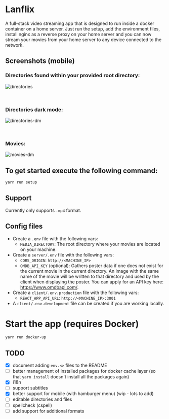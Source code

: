 # Lanflix

A full-stack video streaming app that is designed to run inside a docker container on a home server. Just run the setup, add the environment files, install nginx as a reverse proxy on your home server and you can now stream your movies from your home server to any device connected to the network.

## Screenshots (mobile)

### Directories found within your provided root directory:
![directories](screenshots/1-directories.png)

<br/>

### Directories dark mode:
![directories-dm](screenshots/2-directories-dm.png)

<br/>

### Movies:
![movies-dm](screenshots/3-movies-dm.png)

## To get started execute the following command:

```bash
yarn run setup
```

## Support

Currently only supports `.mp4` format.

## Config files

- Create a `.env` file with the following vars:
  - `MEDIA_DIRECTORY`: The root directory where your movies are located on your machine.
- Create a `server/.env` file with the following vars:
  - `CORS_ORIGIN`: `http://<MACHINE_IP>`
  - `OMDB_API_KEY` (optional): Gathers poster data if one does not exist for the current movie in the current directory. An image with the same name of the movie will be written to that directory and used by the client when displaying the poster. You can apply for an API key here: https://www.omdbapi.com/.
- Create a `client/.env.production` file with the following vars:
  - `REACT_APP_API_URL`: `http://<MACHINE_IP>:3001`
- A `client/.env.development` file can be created if you are working locally.

# Start the app (requires Docker)

```bash
yarn run docker-up
```

## TODO
- [x] document adding `env.<>` files to the README
- [ ] better management of installed packages for docker cache layer (so that `yarn install` doesn't install all the packages again)
- [x] i18n
- [ ] support subtitles
- [x] better support for mobile (with hamburger menu) (wip - lots to add)
- [ ] editable directories and files
- [ ] spellcheck (cspell)
- [ ] add support for additional formats

